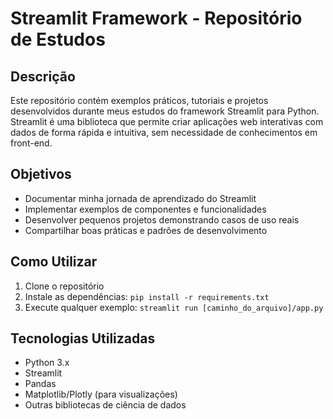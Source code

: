 # Streamlit Framework - Repositório de Estudos

## Descrição
Este repositório contém exemplos práticos, tutoriais e projetos desenvolvidos durante meus estudos do framework Streamlit para Python. Streamlit é uma biblioteca que permite criar aplicações web interativas com dados de forma rápida e intuitiva, sem necessidade de conhecimentos em front-end.

## Objetivos
- Documentar minha jornada de aprendizado do Streamlit
- Implementar exemplos de componentes e funcionalidades
- Desenvolver pequenos projetos demonstrando casos de uso reais
- Compartilhar boas práticas e padrões de desenvolvimento

## Como Utilizar
1. Clone o repositório
2. Instale as dependências: `pip install -r requirements.txt`
3. Execute qualquer exemplo: `streamlit run [caminho_do_arquivo]/app.py`

## Tecnologias Utilizadas
- Python 3.x
- Streamlit
- Pandas
- Matplotlib/Plotly (para visualizações)
- Outras bibliotecas de ciência de dados
